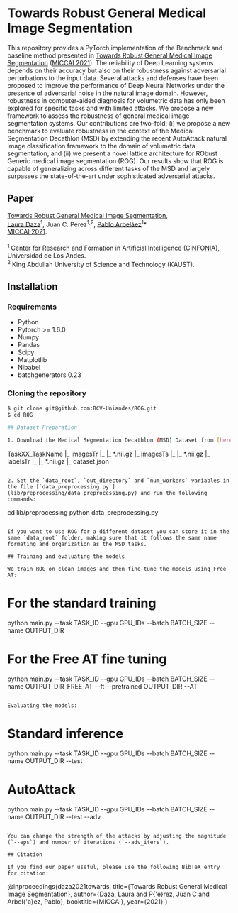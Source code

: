# Towards Robust General Medical Image Segmentation
This repository provides a PyTorch implementation of the Benchmark and baseline method presented in [Towards Robust General Medical Image Segmentation](https://arxiv.org/abs/2107.04263) ([MICCAI 2021](https://miccai2021.org/en/)). The reliability of Deep Learning systems depends on their accuracy but also on their robustness against adversarial perturbations to the input data. Several attacks and defenses have been proposed to improve the performance of Deep Neural Networks under the presence of adversarial noise in the natural image domain. However, robustness in computer-aided diagnosis for volumetric data has only been explored for specific tasks and with limited attacks. We propose a new framework to assess the robustness of general medical image segmentation systems. Our contributions are two-fold: (i) we propose a new benchmark to evaluate robustness in the context of the Medical Segmentation Decathlon (MSD) by extending the recent AutoAttack natural image classification framework to the domain of volumetric data segmentation, and (ii) we present a novel lattice architecture for RObust Generic medical image segmentation (ROG). Our results show that ROG is capable of generalizing across different tasks of the MSD and largely surpasses the state-of-the-art under sophisticated adversarial attacks.

## Paper

[Towards Robust General Medical Image Segmentation](https://arxiv.org/abs/2107.04263),<br/>
[Laura Daza](https://lauradaza.github.io/Laura_Daza/)<sup>1</sup>, Juan C. Pérez<sup>1,2</sup>, [Pablo Arbeláez](https://scholar.google.com.co/citations?user=k0nZO90AAAAJ&hl=en)<sup>1</sup>*<br/>
[MICCAI 2021](https://miccai2021.org/en/).<br><br>
<sup>1 </sup> Center for Research and Formation in Artificial Intelligence ([CINFONIA](https://cinfonia.uniandes.edu.co/)), Universidad de Los Andes. <br/>
<sup>2 </sup>King Abdullah University of Science and Technology (KAUST).<br/>

## Installation

### Requirements

- Python
- Pytorch >= 1.6.0
- Numpy
- Pandas 
- Scipy
- Matplotlib
- Nibabel
- batchgenerators 0.23

### Cloning the repository

```bash
$ git clone git@github.com:BCV-Uniandes/ROG.git
$ cd ROG

## Dataset Preparation

1. Download the Medical Segmentation Decathlon (MSD) Dataset from [here](http://medicaldecathlon.com/). Each task will be organized with the following structure:

```
TaskXX_TaskName
|_ imagesTr
|_ |_ *.nii.gz
|_ imagesTs
|_ |_ *.nii.gz
|_ labelsTr
|_ |_ *.nii.gz
|_ dataset.json
```

2. Set the `data_root`, `out_directory` and `num_workers` variables in the file [`data_preprocessing.py`](lib/preprocessing/data_preprocessing.py) and run the following commands:

```
cd lib/preprocessing
python data_preprocessing.py
```

If you want to use ROG for a different dataset you can store it in the same `data_root` folder, making sure that it follows the same name formating and organization as the MSD tasks.

## Training and evaluating the models

We train ROG on clean images and then fine-tune the models using Free AT:

```
# For the standard training
python main.py --task TASK_ID --gpu GPU_IDs --batch BATCH_SIZE --name OUTPUT_DIR

# For the Free AT fine tuning
python main.py --task TASK_ID --gpu GPU_IDs --batch BATCH_SIZE --name OUTPUT_DIR_FREE_AT --ft --pretrained OUTPUT_DIR --AT
```

Evaluating the models:

```
# Standard inference
python main.py --task TASK_ID --gpu GPU_IDs --batch BATCH_SIZE --name OUTPUT_DIR --test

# AutoAttack
python main.py --task TASK_ID --gpu GPU_IDs --batch BATCH_SIZE --name OUTPUT_DIR --test --adv
```

You can change the strength of the attacks by adjusting the magnitude (`--eps`) and number of iterations (`--adv_iters`).

## Citation

If you find our paper useful, please use the following BibTeX entry for citation:

```
@inproceedings{daza2021towards,
  title={Towards Robust General Medical Image Segmentation},
  author={Daza, Laura and P{\'e}rez, Juan C and Arbel{\'a}ez, Pablo},
  booktitle={MICCAI},
  year={2021}
}
```
